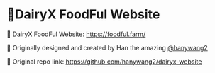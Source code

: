 # 🐄DairyX FoodFul Website

🐄 DairyX FoodFul Website: https://foodful.farm/

🚀 Originally designed and created by Han the amazing [@hanywang2](https://github.com/hanywang2)

🔗 Original repo link: https://github.com/hanywang2/dairyx-website
